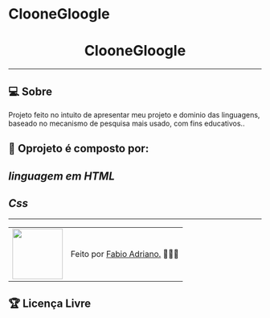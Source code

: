 # ClooneGloogle
<h1 align="center">ClooneGloogle</h1>

---

## 💻 Sobre

Projeto feito no intuito de apresentar meu projeto e dominio das linguagens, baseado no mecanismo de pesquisa mais usado, com fins educativos..

## 🤯 Oprojeto é composto por:
 
 ## *linguagem em HTML*
 ## *Css*

---

<table>
  <tr>
    <td>
      <img src="https://github.com/F4bio00.png" width="100px" />
    </td>
    <td>
      Feito por <a href="https://github.com/F4bio00">Fabio Adriano.</a> 🙋🏿‍♂️
    </td>
  </tr>
</table>

## 🏆 Licença Livre
